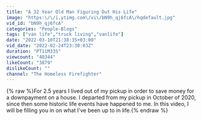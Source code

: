 ```yaml
---
title: "A 32 Year Old Man Figuring Out His Life"
image: "https:\/\/i.ytimg.com\/vi\/bN9h_qj6fcA\/hqdefault.jpg"
vid_id: "bN9h_qj6fcA"
categories: "People-Blogs"
tags: ["van life","truck living","vanlife"]
date: "2022-03-10T21:38:35+03:00"
vid_date: "2022-02-24T23:30:03Z"
duration: "PT11M33S"
viewcount: "40344"
likeCount: "3879"
dislikeCount: ""
channel: "The Homeless Firefighter"
---
```

{% raw %}For 2.5 years I lived out of my pickup in order to save money for a downpayment on a house.  I departed from my pickup in October of 2020, since then some historic life events have happened to me.  In this video, I will be filling you in on what I've been up to in life.{% endraw %}
